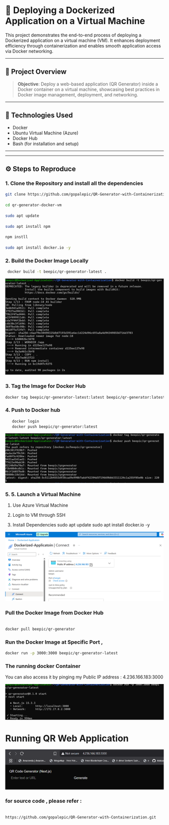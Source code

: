 
# 🚀 Deploying a Dockerized Application on a Virtual Machine

This project demonstrates the end-to-end process of deploying a Dockerized application on a virtual machine (VM). It enhances deployment efficiency through containerization and enables smooth application access via Docker networking.

---

## 📌 Project Overview

> **Objective**: Deploy a web-based application (QR Generator) inside a Docker container on a virtual machine, showcasing best practices in Docker image management, deployment, and networking.

---

## 🧰 Technologies Used

- Docker
- Ubuntu Virtual Machine (Azure)
- Docker Hub
- Bash (for installation and setup)

---


---

## ⚙️ Steps to Reproduce

### 1. Clone the Repository and install all the dependencies
```bash
git clone https://github.com/gopalepic/QR-Generator-with-Containerization.git

cd qr-generator-docker-vm

sudo apt update

sudo apt install npm 

npm instll

sudo apt install docker.io -y

```

### 2. Build the Docker Image Locally
```bash
 docker build -t beepic/qr-generator-latest .

```

![alt text](<Proofs/Screenshot 2025-06-18 131907.png>)

### 3. Tag the Image for Docker Hub

``` bash
docker tag beepic/qr-generator-latest:latest beepic/qr-generator:latest

```

### 4. Push to Docker hub 

``` bash
   docker login 
   docker push beepic/qr-generator:latest
```
![alt text](<Proofs/Screenshot 2025-06-18 132236.png>)


### 5. 5. Launch a Virtual Machine

1. Use Azure Virtual Machine 

2. Login to VM through SSH

3.  Install Dependencies
sudo apt update
sudo apt install docker.io -y

![alt text](Proofs/image.png)



### Pull the Docker Image from Docker Hub


``` bash

docker pull beepic/qr-generator

```

### Run the Docker Image at Specific Port , 

``` bash
docker run -p 3000:3000 beepic/qr-generator-latest

```

### The running docker Container 

 You can also access it by pinging my Public IP address : 4.236.166.183:3000

![alt text](<Proofs/Screenshot 2025-06-18 133212.png>)

# Running QR Web Application 

![alt text](<Proofs/Screenshot 2025-06-18 130949.png>)

### for source code , please refer :

```bash

https://github.com/gopalepic/QR-Generator-with-Containerization.git
```